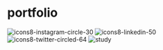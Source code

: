 # portfolio

![icons8-instagram-circle-30](https://github.com/bhargavipilli/portfolio/assets/144048169/6502a514-12c2-4d79-8625-b10983945515)
![icons8-linkedin-50](https://github.com/bhargavipilli/portfolio/assets/144048169/bbfe2ef7-60d6-480c-a385-01c434b7e788)
![icons8-twitter-circled-64](https://github.com/bhargavipilli/portfolio/assets/144048169/0f1f59f4-2bbf-4a60-9f20-915a3683f146)
![study](https://github.com/bhargavipilli/portfolio/assets/144048169/2c441c55-0045-43c6-ad43-8252d170ad68)
